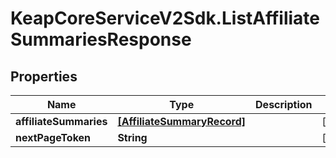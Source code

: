 # KeapCoreServiceV2Sdk.ListAffiliateSummariesResponse

## Properties

Name | Type | Description | Notes
------------ | ------------- | ------------- | -------------
**affiliateSummaries** | [**[AffiliateSummaryRecord]**](AffiliateSummaryRecord.md) |  | [optional] 
**nextPageToken** | **String** |  | [optional] 


